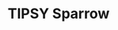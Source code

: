 ---
title: "TIPSY Sparrow"
description: "TIPSY Sparrow"
layout: shop
keywords:
  - 美食競賽
  - 台灣美食
  - 美食精選
datePublished: "2025-06-30"
dateModified: "2025-07-07"
city: "台北市"
district: "信義區"
address: "台北市信義區松仁路38號遠東百貨鼎泰豐對面"
phone: "0266228068"
geo: "25.03820524947258, 121.56805583836135"
google_map: "https://maps.app.goo.gl/zg7UATFJBHzPApa49"
footinder: "https://footinder.com.tw/%E5%8F%B0%E5%8C%97%E5%B8%82%E4%BF%A1%E7%BE%A9%E5%8D%80/362103/"
official: "https://www.lemeridien-taipei.com/websev?lang=zh-tw&ref=pages&id=675"
award:
  - name: "500盤"
    year: "2024"
    entries:
      - dishes:
          - "炸全雞，鴨油薯條，鄉村肉汁"
          - "炭烤青甘魚下巴，參巴醬，四季豆"

---